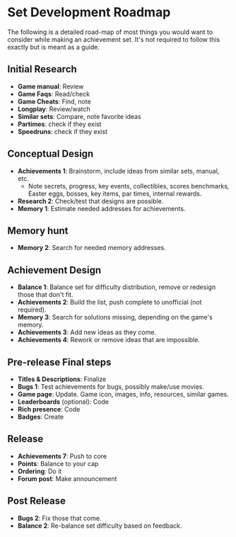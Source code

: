 # Set Development Roadmap

The following is a detailed road-map of most things you would want to consider while making an achievement set. It's not required to follow this exactly but is meant as a guide.

## Initial Research

- **Game manual**: Review
- **Game Faqs**: Read/check
- **Game Cheats**: Find, note
- **Longplay**: Review/watch
- **Similar sets**: Compare, note favorite ideas
- **Partimes**: check if they exist
- **Speedruns**: check if they exist

## Conceptual Design

- **Achievements 1**: Brainstorm, include ideas from similar sets, manual, etc.
  - Note secrets, progress, key events, collectibles, scores
    benchmarks, Easter eggs, bosses, key items, par times, internal rewards.
- **Research 2**: Check/test that designs are possible.
- **Memory 1**: Estimate needed addresses for achievements.

## Memory hunt

- **Memory 2**: Search for needed memory addresses.

## Achievement Design

- **Balance 1**: Balance set for difficulty distribution, remove or redesign
  those that don't fit.
- **Achievements 2**: Build the list, push complete to unofficial (not required).
- **Memory 3**: Search for solutions missing, depending on the game's memory.
- **Achievements 3**: Add new ideas as they come.
- **Achievements 4**: Rework or remove ideas that are impossible.

## Pre-release Final steps

- **Titles & Descriptions**: Finalize
- **Bugs 1**: Test achievements for bugs, possibly make/use movies.
- **Game page**: Update. Game icon, images, info, resources, similar games.
- **Leaderboards** (optional): Code
- **Rich presence**: Code
- **Badges**: Create

## Release

- **Achievements 7**: Push to core
- **Points**: Balance to your cap
- **Ordering**: Do it
- **Forum post**: Make announcement

## Post Release

- **Bugs 2**: Fix those that come.
- **Balance 2**: Re-balance set difficulty based on feedback.
